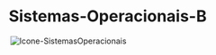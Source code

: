 
#  &nbsp; &nbsp; &nbsp; &nbsp; &nbsp; &nbsp; &nbsp; &nbsp; &nbsp; &nbsp; &nbsp; Sistemas-Operacionais-B 

<span style="display:block;text-align:center">![Icone-SistemasOperacionais](https://user-images.githubusercontent.com/38138765/89539951-c9627b80-d7d2-11ea-8e75-ccb3af0b38b5.png)
